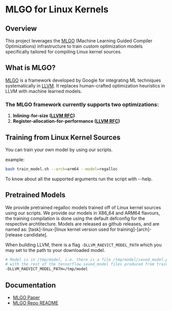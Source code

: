 # MLGO for Linux Kernels

## Overview
This project leverages the [MLGO](https://github.com/google/ml-compiler-opt) (Machine Learning Guided Compiler Optimizations) infrastructure to train custom optimization models specifically tailored for compiling Linux kernel sources.

## What is MLGO?
[MLGO](https://github.com/google/ml-compiler-opt) is a framework developed by Google for integrating ML techniques systematically in [LLVM](https://github.com/llvm/llvm-project/). It replaces human-crafted optimization heuristics in LLVM with machine learned models.

### The MLGO framework currently supports two optimizations:
1. **Inlining-for-size ([LLVM RFC](https://lists.llvm.org/pipermail/llvm-dev/2020-April/140763.html))**
2. **Register-allocation-for-performance ([LLVM RFC](https://lists.llvm.org/pipermail/llvm-dev/2021-November/153639.html))**

## Training from Linux Kernel Sources
You can train your own model by using our scripts.

example:
```sh
bash train_model.sh --arch=arm64 --model=regalloc
```

To know about all the supported arguments run the script with --help.

## Pretrained Models
We provide pretrained regalloc models trained off of Linux kernel sources using our scripts. We provide our models in X86_64 and ARM64 flavours, the training compilation is done using the default defconfig for the respective archtitecture.
Models are released as github releases, and are named as:
[task]-linux-[linux kernel version used for training]-[arch]-[release candidate].

When building LLVM, there is a flag `-DLLVM_RAEVICT_MODEL_PATH` which you may
set to the path to your downloaded model.

```sh
# Model is in /tmp/model, i.e. there is a file /tmp/model/saved_model.pb along
# with the rest of the tensorflow saved_model files produced from training.
-DLLVM_RAEVICT_MODEL_PATH=/tmp/model
```

## Documentation
- [MLGO Paper](https://arxiv.org/abs/2101.04808)
- [MLGO Repo README](https://github.com/google/ml-compiler-opt/blob/main/README.md)
